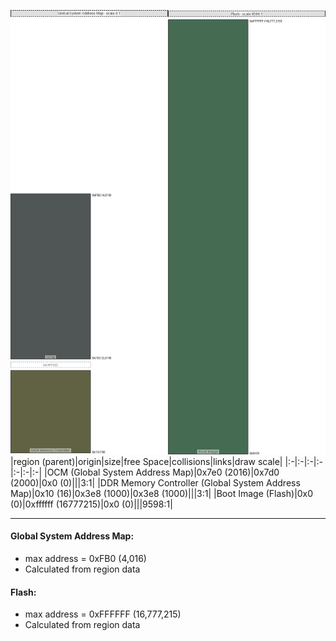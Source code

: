 ![memory map diagram](A6_region_exceeds_height-no_maxaddress_set_diagram.png)
|region (parent)|origin|size|free Space|collisions|links|draw scale|
|:-|:-|:-|:-|:-|:-|:-|
|<span style='color:(23, 31, 31)'>OCM (Global System Address Map)</span>|0x7e0 (2016)|0x7d0 (2000)|0x0 (0)|||3:1|
|<span style='color:(45, 47, 5)'>DDR Memory Controller (Global System Address Map)</span>|0x10 (16)|0x3e8 (1000)|0x3e8 (1000)|||3:1|
|<span style='color:(8, 58, 27)'>Boot Image (Flash)</span>|0x0 (0)|0xffffff (16777215)|0x0 (0)|||9598:1|

---
#### Global System Address Map:
- max address = 0xFB0 (4,016)
- Calculated from region data
#### Flash:
- max address = 0xFFFFFF (16,777,215)
- Calculated from region data